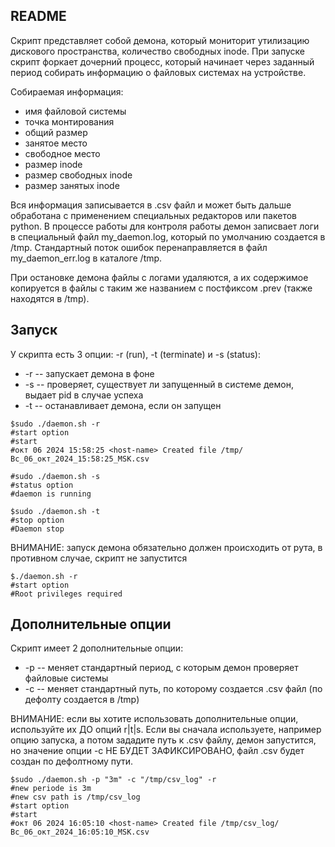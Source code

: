 ## README

Скрипт представляет собой демона, который мониторит утилизацию дискового пространства, количество свободных inode.
При запуске скрипт форкает дочерний процесс, который начинает через заданный период собирать информацию о файловых системах на устройстве.

Собираемая информация:
* имя файловой системы
* точка монтирования
* общий размер
* занятое место
* свободное место
* размер inode
* размер свободных inode
* размер занятых inode

Вся информация записывается в .csv файл и может быть дальше обработана с применением специальных редакторов или пакетов python.
В процессе работы для контроля работы демон записвает логи в специальный файл my_daemon.log, который по умолчанию создается в /tmp.
Стандартный поток ошибок перенаправляется в файл my_daemon_err.log в каталоге /tmp.

При остановке демона файлы с логами удаляются, а их содержимое копируется в файлы с таким же названием с постфиксом .prev (также находятся в /tmp).

## Запуск

У скрипта есть 3 опции: -r (run), -t (terminate) и -s (status):
* -r -- запускает демона в фоне
* -s -- проверяет, существует ли запущенный в системе демон, выдает pid в случае успеха
* -t -- останавливает демона, если он запущен

```
$sudo ./daemon.sh -r
#start option
#start
#окт 06 2024 15:58:25 <host-name> Created file /tmp/Вс_06_окт_2024_15:58:25_MSK.csv
```

```
#sudo ./daemon.sh -s
#status option
#daemon is running
```

```
$sudo ./daemon.sh -t
#stop option
#Daemon stop
```

ВНИМАНИЕ: запуск демона обязательно должен происходить от рута, в противном случае, скрипт не запустится

```
$./daemon.sh -r  
#start option
#Root privileges required
```

## Дополнительные опции

Скрипт имеет 2 дополнительные опции:
* -p -- меняет стандартный период, с которым демон проверяет файловые системы
* -c -- меняет стандартный путь, по которому создается .csv файл (по дефолту создается в /tmp)

ВНИМАНИЕ: если вы хотите использовать дополнительные опции, используйте их ДО опций r|t|s. Если вы сначала используете,
например опцию запуска, а потом зададите путь к .csv файлу, демон запустится, но значение опции -c НЕ БУДЕТ ЗАФИКСИРОВАНО, файл
.csv будет создан по дефолтному пути.

```
$sudo ./daemon.sh -p "3m" -c "/tmp/csv_log" -r
#new periode is 3m
#new csv path is /tmp/csv_log
#start option
#start
#окт 06 2024 16:05:10 <host-name> Created file /tmp/csv_log/Вс_06_окт_2024_16:05:10_MSK.csv
```